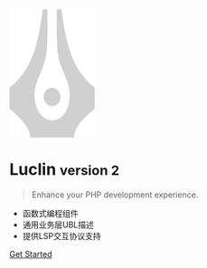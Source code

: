 <!-- _coverpage.md -->

<!-- ![logo](_media/luclin.svg) -->
<img src="_media/luclin.svg" width = "30%" height = "30%" alt="Luclin Logo" align=center />

# Luclin <small>version 2</small>

> Enhance your PHP development experience.

- 函数式编程组件
- 通用业务层UBL描述
- 提供LSP交互协议支持

<!-- [GitHub](https://github.com/veeshan-io/luclin2) -->
[Get Started](#Luclin2-Documents)

<!-- It's not work.. -->

<!-- ![](_media/bg.png) -->

<!-- ![color](#B3A2C7) -->
